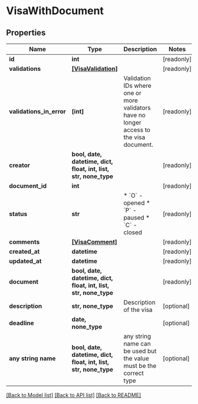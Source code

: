 # VisaWithDocument


## Properties
Name | Type | Description | Notes
------------ | ------------- | ------------- | -------------
**id** | **int** |  | [readonly] 
**validations** | [**[VisaValidation]**](VisaValidation.md) |  | [readonly] 
**validations_in_error** | **[int]** | Validation IDs where one or more validators have no longer access to the visa document. | [readonly] 
**creator** | **bool, date, datetime, dict, float, int, list, str, none_type** |  | [readonly] 
**document_id** | **int** |  | [readonly] 
**status** | **str** | * &#x60;O&#x60; - opened * &#x60;P&#x60; - paused * &#x60;C&#x60; - closed | [readonly] 
**comments** | [**[VisaComment]**](VisaComment.md) |  | [readonly] 
**created_at** | **datetime** |  | [readonly] 
**updated_at** | **datetime** |  | [readonly] 
**document** | **bool, date, datetime, dict, float, int, list, str, none_type** |  | [readonly] 
**description** | **str, none_type** | Description of the visa | [optional] 
**deadline** | **date, none_type** |  | [optional] 
**any string name** | **bool, date, datetime, dict, float, int, list, str, none_type** | any string name can be used but the value must be the correct type | [optional]

[[Back to Model list]](../README.md#documentation-for-models) [[Back to API list]](../README.md#documentation-for-api-endpoints) [[Back to README]](../README.md)


